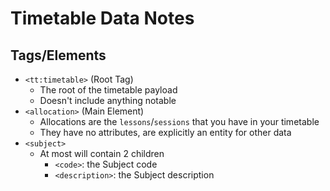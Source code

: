 # Timetable Data Notes

## Tags/Elements

- `<tt:timetable>` (Root Tag)
    - The root of the timetable payload
    - Doesn't include anything notable
- `<allocation>` (Main Element)
    - Allocations are the `lessons`/`sessions` that you have in your timetable
    - They have no attributes, are explicitly an entity for other data
- `<subject>`
    - At most will contain 2 children
        - `<code>`: the Subject code
        - `<description>`: the Subject description
